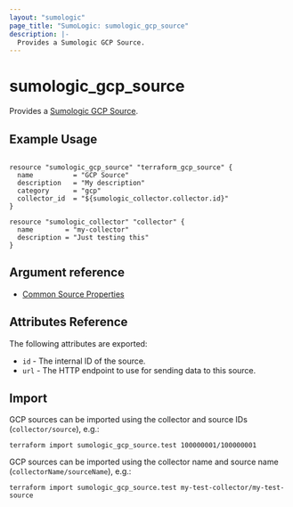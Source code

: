 ```yaml
---
layout: "sumologic"
page_title: "SumoLogic: sumologic_gcp_source"
description: |-
  Provides a Sumologic GCP Source.
---
```


# sumologic_gcp_source
Provides a [Sumologic GCP Source][2].

## Example Usage
```hcl

resource "sumologic_gcp_source" "terraform_gcp_source" {
  name          = "GCP Source"
  description   = "My description"
  category      = "gcp"
  collector_id  = "${sumologic_collector.collector.id}"
}

resource "sumologic_collector" "collector" {
  name        = "my-collector"
  description = "Just testing this"
}
```

## Argument reference
  * [Common Source Properties](https://github.com/terraform-providers/terraform-provider-sumologic/tree/master/website#common-source-properties)

## Attributes Reference
The following attributes are exported:

- `id` - The internal ID of the source.
- `url` - The HTTP endpoint to use for sending data to this source.

## Import
GCP sources can be imported using the collector and source IDs (`collector/source`), e.g.:

```hcl
terraform import sumologic_gcp_source.test 100000001/100000001
```

GCP sources can be imported using the collector name and source name (`collectorName/sourceName`), e.g.:

```hcl
terraform import sumologic_gcp_source.test my-test-collector/my-test-source
```

[1]: https://help.sumologic.com/Send_Data/Sources/03Use_JSON_to_Configure_Sources/JSON_Parameters_for_Hosted_Sources
[2]: https://help.sumologic.com/03Send-Data/Sources/02Sources-for-Hosted-Collectors/Google-Cloud-Platform-Source
